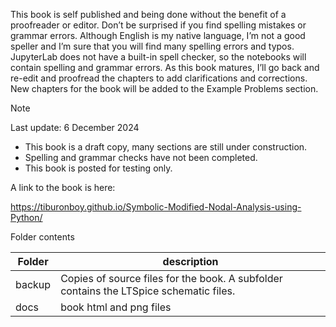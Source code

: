 This book is self published and being done without the benefit of a proofreader or editor. Don’t be surprised if you find spelling mistakes or grammar errors. Although English is my native language, I’m not a good speller and I’m sure that you will find many spelling errors and typos. JupyterLab does not have a built-in spell checker, so the notebooks will contain spelling and grammar errors. As this book matures, I’ll go back and re-edit and proofread the chapters to add clarifications and corrections. New chapters for the book will be added to the Example Problems section. 

> [!NOTE]  
> Last update: 6 December 2024  
> - This book is a draft copy, many sections are still under construction.  
> - Spelling and grammar checks have not been completed.  
> - This book is posted for testing only.  

A link to the book is here:  

https://tiburonboy.github.io/Symbolic-Modified-Nodal-Analysis-using-Python/

Folder contents

| Folder | description |
|---|---|
| backup | Copies of source files for the book. A subfolder contains the LTSpice schematic files. |
| docs | book html and png files |
